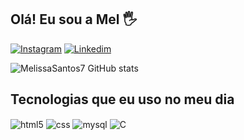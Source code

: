 ## Olá! Eu sou a Mel 🖐️
[![Instagram](https://img.shields.io/badge/Instagram-E4405F?style=for-the-badge&logo=instagram&logoColor=white)](https://instagram.com/melissadossantos7)
[![Linkedim](https://img.shields.io/badge/LinkedIn-0077B5?style=for-the-badge&logo=linkedin&logoColor=white)](https://www.linkedin.com/in/melissa-oliveira-dos-santos-122632246/)

![MelissaSantos7 GitHub stats](https://github-readme-stats.vercel.app/api?username=MelissaSantos7&show_icons=true&theme=dracula&count_private=true)

## Tecnologias que eu uso no meu dia

<div style="display: inline_block">
  <img align="center" alt="html5" src="https://img.shields.io/badge/HTML5-E34F26?style=for-the-badge&logo=html5&logoColor=white" />
  <img align="center" alt="css" src="https://img.shields.io/badge/CSS3-1572B6?style=for-the-badge&logo=css3&logoColor=white" />
   <img align="center" alt="mysql" src="https://img.shields.io/badge/MySQL-00000F?style=for-the-badge&logo=mysql&logoColor=white"/>
     <img align="center" alt="C" src="https://img.shields.io/badge/C%23-239120?style=for-the-badge&logo=C-sharp&logoColor=white" />

</div><br/>
